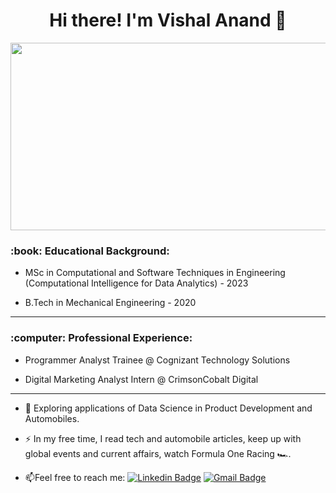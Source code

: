 <div id="header" align="center">
<h1>
Hi there! I'm  Vishal Anand 👋
</h1>
</div> 

<div align="center">
  <img src="https://media.giphy.com/media/dWesBcTLavkZuG35MI/giphy.gif" width="600" height="300"/>
</div>

<div id="header">
<h3>
:book: Educational Background:
</h3>
</div>

- MSc in Computational and Software Techniques in Engineering (Computational Intelligence for Data Analytics) - 2023

- B.Tech in Mechanical Engineering - 2020

---

<div id="header">
<h3>
:computer: Professional Experience:
</h3>
</div>

- Programmer Analyst Trainee @ Cognizant Technology Solutions

- Digital Marketing Analyst Intern @ CrimsonCobalt Digital

---

- :seedling: Exploring applications of Data Science in Product Development and Automobiles.

- :zap: In my free time, I read tech and automobile articles, keep up with global events and current affairs, watch Formula One Racing :racing_car:.

- :mailbox:Feel free to reach me: [![Linkedin Badge](https://img.shields.io/badge/-Vishal_Anand_Vasudevan-blue?style=flat&logo=Linkedin&logoColor=white)]([your-linkedin-url](https://www.linkedin.com/in/vishal-anand-v/)) [![Gmail Badge](https://img.shields.io/badge/Gmail-D14836?style=for-the-badge&logo=gmail&logoColor=white)](mailto:vishal97ad@gmail.com)

<!--
**VishalAnandV/VishalAnandV** is a ✨ _special_ ✨ repository because its `README.md` (this file) appears on your GitHub profile.

Here are some ideas to get you started:

- 🔭 I’m currently working on ...
- 🌱 I’m currently learning ...
- 👯 I’m looking to collaborate on ...
- 🤔 I’m looking for help with ...
- 💬 Ask me about ...
- 📫 How to reach me: ...
- 😄 Pronouns: ...
- ⚡ Fun fact: ...
-->
